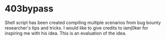 # 403bypass

Shell script has been created compiling multiple scenarios from bug bounty researcher's tips and tricks. I would like to give credits to iamj0ker for inspiring me with his idea. This is an evaluation of the idea.
